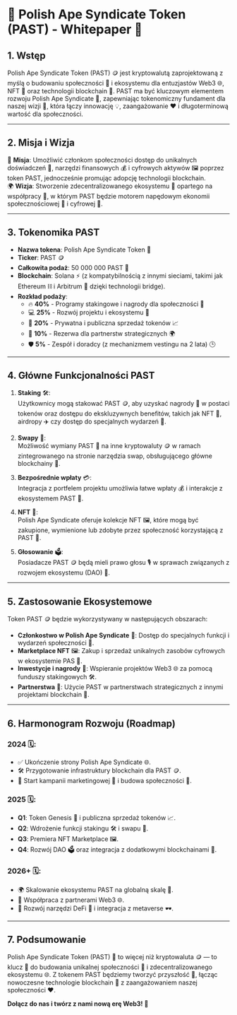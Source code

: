 # 🦍 Polish Ape Syndicate Token (PAST) - Whitepaper 🎉  

## **1. Wstęp**  
Polish Ape Syndicate Token (PAST) 🪙 jest kryptowalutą zaprojektowaną z myślą o budowaniu społeczności 👥 i ekosystemu dla entuzjastów Web3 🌐, NFT 🎨 oraz technologii blockchain 🔗. PAST ma być kluczowym elementem rozwoju Polish Ape Syndicate 🚀, zapewniając tokenomiczny fundament dla naszej wizji 🌟, która łączy innowację 💡, zaangażowanie ❤️ i długoterminową wartość dla społeczności.

---

## **2. Misja i Wizja**  
🎯 **Misja**: Umożliwić członkom społeczności dostęp do unikalnych doświadczeń 🌟, narzędzi finansowych 💰 i cyfrowych aktywów 🖼️ poprzez token PAST, jednocześnie promując adopcję technologii blockchain.  
🌍 **Wizja**: Stworzenie zdecentralizowanego ekosystemu 🌌 opartego na współpracy 🤝, w którym PAST będzie motorem napędowym ekonomii społecznościowej 💬 i cyfrowej 📱.

---

## **3. Tokenomika PAST**  
- **Nazwa tokena**: Polish Ape Syndicate Token 🦍  
- **Ticker**: PAST 🪙  
- **Całkowita podaż**: 50 000 000 PAST 🎯  
- **Blockchain**: Solana ⚡ (z kompatybilnością z innymi sieciami, takimi jak Ethereum ⛓️ i Arbitrum 🌉 dzięki technologii bridge).  
- **Rozkład podaży**:  
  - 🔥 **40%** - Programy stakingowe i nagrody dla społeczności 🎁  
  - 💻 **25%** - Rozwój projektu i ekosystemu 🌟  
  - 💸 **20%** - Prywatna i publiczna sprzedaż tokenów 📈  
  - 🤝 **10%** - Rezerwa dla partnerstw strategicznych 🌍  
  - 🛡️ **5%** - Zespół i doradcy (z mechanizmem vestingu na 2 lata) 🕒  

---

## **4. Główne Funkcjonalności PAST**  
1. **Staking** 🛠️:  
   Użytkownicy mogą stakować PAST 🪙, aby uzyskać nagrody 🎁 w postaci tokenów oraz dostępu do ekskluzywnych benefitów, takich jak NFT 🎨, airdropy ✈️ czy dostęp do specjalnych wydarzeń 🎉.

2. **Swapy** 🔄:  
   Możliwość wymiany PAST 🔀 na inne kryptowaluty 🪙 w ramach zintegrowanego na stronie narzędzia swap, obsługującego główne blockchainy 🌉.  

3. **Bezpośrednie wpłaty** 💳:  
   Integracja z portfelem projektu umożliwia łatwe wpłaty 💰 i interakcje z ekosystemem PAST 🌌.

4. **NFT** 🎨:  
   Polish Ape Syndicate oferuje kolekcje NFT 🖼️, które mogą być zakupione, wymienione lub zdobyte przez społeczność korzystającą z PAST 🦍.

5. **Głosowanie** 🗳️:  
   Posiadacze PAST 🪙 będą mieli prawo głosu 🎙️ w sprawach związanych z rozwojem ekosystemu (DAO) 🌟. 

---

## **5. Zastosowanie Ekosystemowe**  
Token PAST 🪙 będzie wykorzystywany w następujących obszarach:  
- **Członkostwo w Polish Ape Syndicate** 🦍: Dostęp do specjalnych funkcji i wydarzeń społeczności 🎉.  
- **Marketplace NFT** 🖼️: Zakup i sprzedaż unikalnych zasobów cyfrowych w ekosystemie PAS 🎨.  
- **Inwestycje i nagrody** 💸: Wspieranie projektów Web3 🌐 za pomocą funduszy stakingowych 🛠️.  
- **Partnerstwa** 🤝: Użycie PAST w partnerstwach strategicznych z innymi projektami blockchain 🔗.  

---

## **6. Harmonogram Rozwoju (Roadmap)**  

### **2024** 🗓️:  
- ✅ Ukończenie strony Polish Ape Syndicate 🌐.  
- 🛠️ Przygotowanie infrastruktury blockchain dla PAST 🪙.  
- 🚀 Start kampanii marketingowej 📢 i budowa społeczności 👥.  

### **2025** 🗓️:  
- **Q1**: Token Genesis 🌟 i publiczna sprzedaż tokenów 📈.  
- **Q2**: Wdrożenie funkcji stakingu 🛠️ i swapu 🔄.  
- **Q3**: Premiera NFT Marketplace 🖼️.  
- **Q4**: Rozwój DAO 🗳️ oraz integracja z dodatkowymi blockchainami 🌉.  

### **2026+** 🗓️:  
- 🌍 Skalowanie ekosystemu PAST na globalną skalę 🚀.  
- 🤝 Współpraca z partnerami Web3 🌐.  
- 🔗 Rozwój narzędzi DeFi 💸 i integracja z metaverse 🕶️.  

---

## **7. Podsumowanie**  
Polish Ape Syndicate Token (PAST) 🦍 to więcej niż kryptowaluta 🪙 — to klucz 🔑 do budowania unikalnej społeczności 👥 i zdecentralizowanego ekosystemu 🌐. Z tokenem PAST będziemy tworzyć przyszłość 🚀, łącząc nowoczesne technologie blockchain 🔗 z zaangażowaniem naszej społeczności ❤️.  

**Dołącz do nas i twórz z nami nową erę Web3! 🌟**  
